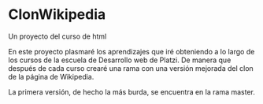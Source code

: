 # ClonWikipedia
Un proyecto del curso de html

En este proyecto plasmaré los aprendizajes que iré obteniendo a lo largo de los cursos de la escuela de Desarrollo web de Platzi. De manera que después de cada curso crearé una rama con una versión mejorada del clon de la página de Wikipedia.

La primera versión, de hecho la más burda, se encuentra en la rama master.
